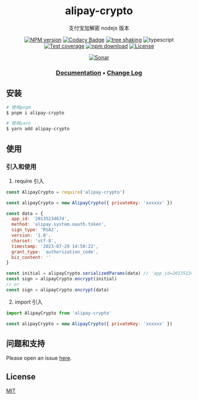 <div style="text-align: center;" align="center">

# alipay-crypto

支付宝加解密 nodejs 版本

[![NPM version][npm-image]][npm-url]
[![Codacy Badge][codacy-image]][codacy-url]
[![tree shaking][tree-shaking-image]][tree-shaking-url]
![typescript][typescript-url]
[![Test coverage][codecov-image]][codecov-url]
[![npm download][download-image]][download-url]
[![License][license-image]][license-url]

[![Sonar][sonar-image]][sonar-url]

</div>

<div style="text-align: center; margin-bottom: 20px;" align="center">

### **[Documentation](https://www.saqqdy.com/alipay-crypto)** • **[Change Log](./CHANGELOG.md)**

</div>

## 安装

```bash
# 使用pnpm
$ pnpm i alipay-crypto

# 使用yarn
$ yarn add alipay-crypto
```

## 使用

### 引入和使用

1. require 引入

```js
const AlipayCrypto = require('alipay-crypto')

const alipayCrypto = new AlipayCrypto({ privateKey: 'xxxxxx' })

const data = {
  app_id: '20135234674',
  method: 'alipay.system.oauth.token',
  sign_type: 'RSA2',
  version: '1.0',
  charset: 'utf-8',
  timestamp: '2023-07-29 14:50:22',
  grant_type: 'authorization_code',
  biz_content: ''
}

const initial = alipayCrypto.serializedParams(data) // 'app_id=20135234674&charset=utf-8&grant_type=authorization_code&method=alipay.system.oauth.token&sign_type=RSA2&timestamp=2023-07-29 14:50:22&version=1.0'
const sign = alipayCrypto.encrypt(initial)
// or
const sign = alipayCrypto.encrypt(data)
```

2. import 引入

```js
import AlipayCrypto from 'alipay-crypto'

const alipayCrypto = new AlipayCrypto({ privateKey: 'xxxxxx' })
```

## 问题和支持

Please open an issue [here](https://github.com/saqqdy/alipay-crypto/issues).

## License

[MIT](LICENSE)

[npm-image]: https://img.shields.io/npm/v/alipay-crypto.svg?style=flat-square
[npm-url]: https://npmjs.org/package/alipay-crypto
[codacy-image]: https://app.codacy.com/project/badge/Grade/f70d4880e4ad4f40aa970eb9ee9d0696
[codacy-url]: https://www.codacy.com/gh/saqqdy/alipay-crypto/dashboard?utm_source=github.com&utm_medium=referral&utm_content=saqqdy/alipay-crypto&utm_campaign=Badge_Grade
[tree-shaking-image]: https://badgen.net/bundlephobia/tree-shaking/alipay-crypto
[tree-shaking-url]: https://bundlephobia.com/package/alipay-crypto
[typescript-url]: https://badgen.net/badge/icon/typescript?icon=typescript&label
[codecov-image]: https://img.shields.io/codecov/c/github/saqqdy/alipay-crypto.svg?style=flat-square
[codecov-url]: https://codecov.io/github/saqqdy/alipay-crypto?branch=master
[download-image]: https://img.shields.io/npm/dm/alipay-crypto.svg?style=flat-square
[download-url]: https://npmjs.org/package/alipay-crypto
[license-image]: https://img.shields.io/badge/License-MIT-blue.svg
[license-url]: LICENSE
[sonar-image]: https://sonarcloud.io/api/project_badges/quality_gate?project=saqqdy_alipay-crypto
[sonar-url]: https://sonarcloud.io/dashboard?id=saqqdy_alipay-crypto
